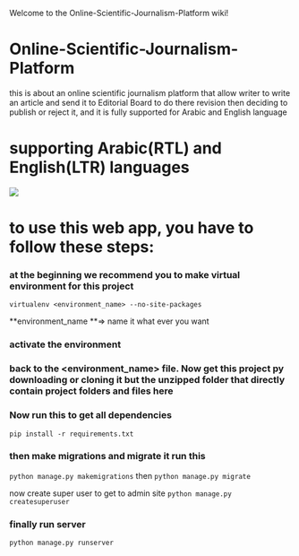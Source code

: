 Welcome to the Online-Scientific-Journalism-Platform wiki!

# Online-Scientific-Journalism-Platform
this is about an online scientific journalism platform that allow writer to write an article and send it to Editorial Board to do there revision then deciding to publish or reject it, and it is fully supported for Arabic and English language

# supporting Arabic(RTL) and English(LTR) languages

![](https://i.imgur.com/nJr9vUA.png)

# to use this web app, you have to follow these steps:

### at the beginning we recommend you to make virtual environment for this project
`virtualenv <environment_name> --no-site-packages`

**environment_name **=> name it what ever you want

### activate the environment

### back to the <environment_name> file. Now get this project py downloading or cloning it but the unzipped folder that directly contain project folders and files here

### Now run this to get all dependencies
`pip install -r requirements.txt`

### then make migrations and migrate it run this
`python manage.py makemigrations`
then
`python manage.py migrate`

now create super user to get to admin site
`python manage.py createsuperuser`

### finally run server
`python manage.py runserver`
